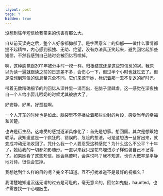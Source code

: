 ```yaml
---
layout: post
tags: Y
hidden: true
---
```


没想到陈年短信给我带来的伤害有那么大。

自从前天读完之后，整个人好像都抑郁了。是字面意义上的抑郁——做什么事情都提不起精神，内心感到孤独、无助、绝望，没有办法真正笑起来，避免回忆起那些短信，不然我感到自己随时会被回忆吞噬掉。

啊，这种感觉跟2011年被分手时一模一样。归根结底还是这些短信惹的祸。我原以为读一遍就跟读之前的日志差不多，会伤心一下，但过半个小时也就过去了。但是没想到短信的信息量完全不同。它们来源于她，标记着那一去不复返的好时光。

带着无数精确细节的的回忆从深井里一涌而出，在脑子里肆虐。这一感觉在深夜独自一个人给小婴儿喂奶的时候尤其被放大了。

好安静，好黑，好孤独啊。

一个人开车的时候也是如此。脑袋里不停播放着那些尘封的片段，感受当年的幸福和苦楚。

也许是衍生品，这难受的感觉逐渐具像化了：首先是想家。想回国。其次是想跟她联系。我知道这是一个疯狂的、错误的、危险的想法。可是这想法一旦冒出来，就变成冲动无法收回了。凭什么我一个人要忍受这种感觉？为什么这么不公平？十年了，她给我的一切都如影随形。一直以来我只是鸵鸟埋进沙子样假装自己不记得了。如果她看了这些短信，她会痛苦吗，会喜悦吗？我不知道，也许大概率是平静地对待，很快会忘掉。

我想达到什么样的目的呢？完全不知道。互不打扰难道不是最好的祝福么？

我清楚地知道沉迷无谓的过去是可耻的，毫无意义的。回忆如鬼魅，haunted。也许需要找一个心理医生。